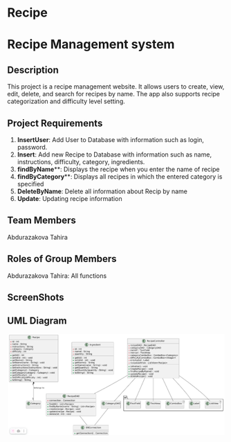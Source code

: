 # Recipe
#  Recipe Management system

## Description

This project is a recipe management website. It allows users to create, view, edit, delete, and search for recipes by name. The app also supports recipe categorization and difficulty level setting.

## Project Requirements
1. **InsertUser**: Add User to Database with information such as login, password.
2. **Insert**: Add new Recipe to Database with information such as name, instructions, difficulty, category, ingredients.
3. **findByName****: Displays the recipe when you enter the name of recipe
4. **findByCategory****: Displays all recipes in which the entered category is specified
5. **DeleteByName**: Delete all information about Recip by name
6. **Update**: Updating recipe information
   
## Team Members
Abdurazakova Tahira

## Roles of Group Members

Abdurazakova Tahira: All functions

## ScreenShots

## UML Diagram
![UML Diagram](src/main/java/Main/UML/UML1.png)
